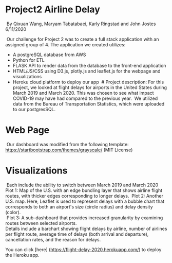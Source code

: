 # Project2 Airline Delay
​
By Qixuan Wang, Maryam Tabatabaei, Karly Ringstad and John Jostes 6/11/2020 <p>
​
Our challenge for Project 2 was to create a full stack application with an assigned group of 4.
The application we created utilizes:
* A postgreSQL database from AWS
* Python for ETL 
* FLASK API to render data from the database to the front-end application
* HTML/JS/CSS using D3.js, plotly.js and leaflet.js for the webpage and visualizations
* Heroku cloud platform to deploy our app
​
​# Project description:
For this project, we looked at flight delays for airports in the United States during March 2019 and March 2020. 
This was chosen to see what impact COVID-19 may have had compared to the previous year.
​
We utilized data from the Bureau of Transportation Statistics, which were uploaded to our postgresSQL.
​
# Web Page
​
Our dashboard was modified from the following template: https://startbootstrap.com/themes/grayscale/  (MIT License)
​
# Visualizations
​
Each include the ability to switch between March 2019 and March 2020 <br/>
Plot 1: Map of the U.S. with an edge bundling layer that shows airline flight routes, with thicker edges corresponding to longer delays.
​
Plot 2: Another U.S. map. Here, Leaflet is used to represent delays with a bubble chart that corresponds to both an airport's size (circle radius) and delay density (color). <br/>
​
Plot 3: A sub-dashboard that provides increased granularity by examining routes between selected airports. <br/>
Details include a barchart showing flight delays by airline, number of airlines per flight route, average time of delays (both arrival and departure), cancellation rates, and the reason for delays. 

You can click [here] (https://flight-delay-2020.herokuapp.com/) to deploy the Heroku app.
